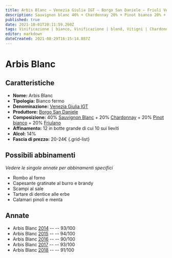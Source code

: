 ```yaml
---
title: Arbis Blanc – Venezia Giulia IGT – Borgo San Daniele – Friuli Venezia Giulia (IT) – 20-24€ – 4★-5★
description: Sauvignon blanc 40% + Chardonnay 20% + Pinot bianco 20% + Friulano 20% | Rombo al forno – Capesante gratinate – Scampi al sale – Tartare di dentice alle erbe – Calamari pinoli e menta 
published: true
date: 2021-10-01T20:11:59.260Z
tags: Vinificazione | bianco, Vinificazione | blend, Vitigni | Chardonnay, friuli venezia giulia, Vitigni | Pinot bianco, friulano, Vinificazione | fermo, Valutazioni | 5 stelleVitigni | Sauvignon blanc Rombo al forno, Capesante gratinate, Scampi al sale, Tartare di dentice alle erbe, Calamari pinoli e menta, Prezzi | 20-24€
editor: markdown
dateCreated: 2021-08-29T16:15:14.887Z
---
```


# Arbis Blanc

## Caratteristiche
- **Nome:** Arbis Blanc
- **Tipologia:** Bianco fermo
- **Denominazione:** [Venezia Giulia IGT](/denominazioni/Italia/Friuli-Venezia-Giulia/IGT/Venezia-Giulia)
- **Produttore:** [Borgo San Daniele](/produttori/Italia/Friuli-Venezia-Giulia/Borgo-San-Daniele) 
- **Composizione:** 40% [Sauvignon Blanc](/vitigni/Francia/sauvignon-blanc) + 20% [Chardonnay](/vitigni/Francia/chardonnay) + 20% [Pinot bianco](/vitigni/Francia/pinot-bianco) + 20% [Friulano](/vitigni/Italia/friulano)
- **Affinamento:** 12 in botte grande di cui 10 sui lieviti
- **Alcol:** 14%
- **Fascia di prezzo:** 20-24€
{.grid-list}



## Possibili abbinamenti
*Vedere le singole annate per abbinamenti specifici*

- Rombo al forno 
- Capesante gratinate al burro e brandy
- Scampi al sale 
- Tartare di dentice alle erbe 
- Calamari pinoli e menta

## Annate

- Arbis Blanc [2014](/vini/Italia/Friuli-Venezia-Giulia/Borgo-San-Daniele/Arbis-Blanc/2014) -- <span class="star-5"></span> -- 93/100
- Arbis Blanc [2015](/vini/Italia/Friuli-Venezia-Giulia/Borgo-San-Daniele/Arbis-Blanc/2015) -- <span class="star-5"></span> -- 94/100
- Arbis Blanc [2016](/vini/Italia/Friuli-Venezia-Giulia/Borgo-San-Daniele/Arbis-Blanc/2016) -- <span class="star-4"></span> -- 90/100
- Arbis Blanc [2017](/vini/Italia/Friuli-Venezia-Giulia/Borgo-San-Daniele/Arbis-Blanc/2017) -- <span class="star-5"></span> -- 93/100
- Arbis Blanc [2018](/vini/Italia/Friuli-Venezia-Giulia/Borgo-San-Daniele/Arbis-Blanc/2018) -- <span class="star-5"></span> -- 91/100

